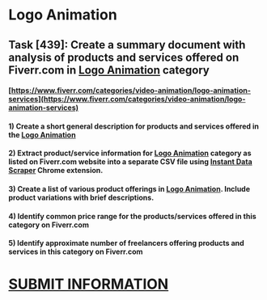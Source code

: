 # Logo Animation
## Task [439]: Create a summary document with analysis of products and services offered on Fiverr.com in [Logo Animation](https://www.fiverr.com/categories/video-animation/logo-animation-services) category
#### [https://www.fiverr.com/categories/video-animation/logo-animation-services](https://www.fiverr.com/categories/video-animation/logo-animation-services)
#### 1) Create a short general description for products and services offered in the [Logo Animation](https://www.fiverr.com/categories/video-animation/logo-animation-services)
#### 2) Extract product/service information for [Logo Animation](https://www.fiverr.com/categories/video-animation/logo-animation-services) category as listed on Fiverr.com website into a separate CSV file using [Instant Data Scraper](https://chrome.google.com/webstore/detail/instant-data-scraper/ofaokhiedipichpaobibbnahnkdoiiah) Chrome extension.
#### 3) Create a list of various product offerings in [Logo Animation](https://www.fiverr.com/categories/video-animation/logo-animation-services). Include product variations with brief descriptions.
#### 4) Identify common price range for the products/services offered in this category on Fiverr.com
#### 5) Identify approximate number of freelancers offering products and services in this category on Fiverr.com

# [SUBMIT INFORMATION](https://forms.office.com/r/8AEKjkLxKG)
